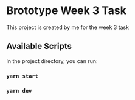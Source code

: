 # Brototype Week 3 Task

This project is created by me for the week 3 task

## Available Scripts

In the project directory, you can run:

### `yarn start`

### `yarn dev`
